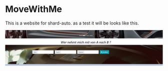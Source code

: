 # MoveWithMe
This is a website for shard-auto.
as a test it will be looks like this.

![Image of Website](https://github.com/ychakr2s/MoveWithMe/blob/second/src/main/resources/static/images/show.png)
